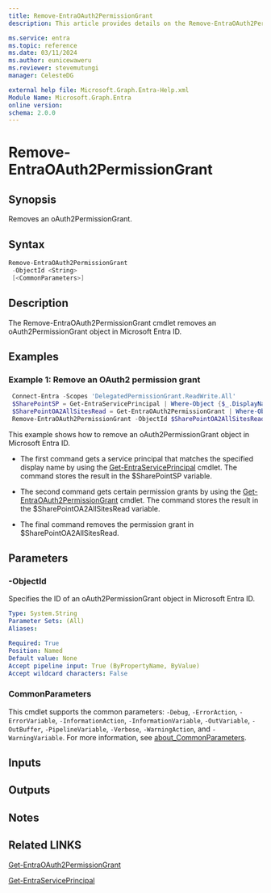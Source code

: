 ```yaml
---
title: Remove-EntraOAuth2PermissionGrant 
description: This article provides details on the Remove-EntraOAuth2PermissionGrant command.

ms.service: entra
ms.topic: reference
ms.date: 03/11/2024
ms.author: eunicewaweru
ms.reviewer: stevemutungi
manager: CelesteDG

external help file: Microsoft.Graph.Entra-Help.xml
Module Name: Microsoft.Graph.Entra
online version:
schema: 2.0.0
---
```


# Remove-EntraOAuth2PermissionGrant

## Synopsis
Removes an oAuth2PermissionGrant.

## Syntax

```powershell
Remove-EntraOAuth2PermissionGrant 
 -ObjectId <String> 
 [<CommonParameters>]
```

## Description
The Remove-EntraOAuth2PermissionGrant cmdlet removes an oAuth2PermissionGrant object in Microsoft Entra ID.

## Examples

### Example 1: Remove an OAuth2 permission grant

```powershell
 Connect-Entra -Scopes 'DelegatedPermissionGrant.ReadWrite.All'
 $SharePointSP = Get-EntraServicePrincipal | Where-Object {$_.DisplayName -eq 'Microsoft.SharePoint'}
 $SharePointOA2AllSitesRead = Get-EntraOAuth2PermissionGrant | Where-Object {$_.ResourceId -eq $SharePointSP.ObjectId} | Where-Object {$_.Scope -eq 'AllSites.Read'}
 Remove-EntraOAuth2PermissionGrant -ObjectId $SharePointOA2AllSitesRead.ObjectId
```

This example shows how to remove an oAuth2PermissionGrant object in Microsoft Entra ID.

- The first command gets a service principal that matches the specified display name by using the [Get-EntraServicePrincipal](./Get-EntraServicePrincipal.md) cmdlet. The command stores the result in the $SharePointSP variable.

- The second command gets certain permission grants by using the [Get-EntraOAuth2PermissionGrant](./Get-EntraOAuth2PermissionGrant.md) cmdlet. The command stores the result in the $SharePointOA2AllSitesRead variable.

- The final command removes the permission grant in $SharePointOA2AllSitesRead.

## Parameters

### -ObjectId

Specifies the ID of an oAuth2PermissionGrant object in Microsoft Entra ID.

```yaml
Type: System.String
Parameter Sets: (All)
Aliases:

Required: True
Position: Named
Default value: None
Accept pipeline input: True (ByPropertyName, ByValue)
Accept wildcard characters: False
```

### CommonParameters

This cmdlet supports the common parameters: `-Debug`, `-ErrorAction`, `-ErrorVariable`, `-InformationAction`, `-InformationVariable`, `-OutVariable`, `-OutBuffer`, `-PipelineVariable`, `-Verbose`, `-WarningAction`, and `-WarningVariable`. For more information, see [about_CommonParameters](https://go.microsoft.com/fwlink/?LinkID=113216).

## Inputs

## Outputs

## Notes

## Related LINKS

[Get-EntraOAuth2PermissionGrant](Get-EntraOAuth2PermissionGrant.md)

[Get-EntraServicePrincipal](Get-EntraServicePrincipal.md)
